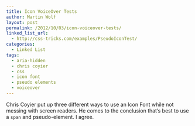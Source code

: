```yaml
---
title: Icon VoiceOver Tests
author: Martin Wolf
layout: post
permalink: /2012/10/03/icon-voiceover-tests/
linked_list_url:
  - http://css-tricks.com/examples/PseudoIconTest/
categories:
  - Linked List
tags:
  - aria-hidden
  - chris coyier
  - css
  - icon font
  - pseudo elements
  - voiceover
---
```

Chris Coyier put up three different ways to use an Icon Font while not messing with screen readers. He comes to the conclusion that&#8217;s best to use a `span` and pseudo-element. I agree.